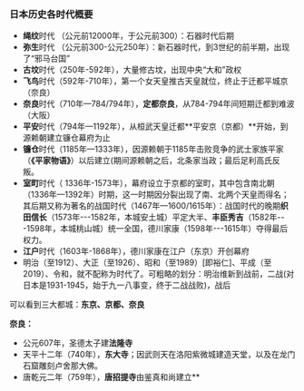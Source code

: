 ### 日本历史各时代概要

- **绳纹**时代 （公元前12000年，于公元前300）：石器时代后期
- **弥生**时代 （公元前300-公元250年）：新石器时代，到3世纪的前半期，出现了“邪马台国”
- **古坟**时代（250年-592年），大量修古坟，出现中央“大和”政权
- **飞鸟**时代（592年-710年），第一个女天皇推古天皇就位，终止于迁都平城京（奈良）
- **奈良**时代（710年—784/794年），**定都奈良**，从784-794年间短期迁都到难波（大阪）
- **平安**时代（794年—1192年），从桓武天皇迁都**平安京（京都）**开始，到源赖朝建立镰仓幕府为止
- **镰仓**时代（1185年—1333年），因源赖朝于1185年击败竞争的武士家族平家（**《平家物语》**）以后建立(期间源赖朝之后，北条家当政；最后足利高氏反叛。
- **室町**时代（ 1336年-1573年），幕府设立于京都的室町，其中包含南北朝（1336年—1392年）时期，这一时期因分裂出现了南、北两个天皇而得名；其后期又称为著名的战国时代（1467年—1600/1615年）：战国时代的晚期**织田信长**（1573年---1582年，本城安土城）平定大半、**丰臣秀吉**（1582年---1598年，本城桃山城）统一全国，德川家康（1598年---1615年）夺得最后权力。
- **江户**时代（1603年-1868年），德川家康在江户（东京）开创幕府
- 明治（至1912）、大正（至1926）、昭和（至1989）[即裕仁]、平成（至2019）、令和，就不配称为时代了。可粗略的划分：明治维新到战前，二战(对日本是1931-1945，始于九一八事变，终于二战战败)，战后


可以看到三大都城：**东京、京都、奈良**

**奈良：**
  - 公元607年，圣德太子建**法隆寺**
  - 天平十二年（740年），**东大寺**；因武则天在洛阳紫微城建造天堂，以及在龙门石窟雕刻卢舍那大佛。
  - 唐乾元二年（759年），**唐招提寺**由鉴真和尚建立**
